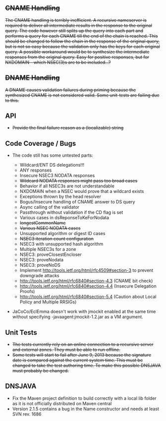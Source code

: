 <del>CNAME Handling
--------------
<del>The CNAME handling is terribly inefficient. A recursive nameserver is required
to deliver all intermediate results in the response to the original query. The
code however still splits up the query into each part and performs a query for
each CNAME till the end of the chain is reached.
This should be changed to follow the chain in the response of the original
query, but is not so easy because the validation only has the keys for each
original query.
A possible workaround would be to synthesize the intermediate responses from
the original query. Easy for positive responses, but for NXDOMAIN - which
NSEC(3)s are to be included...?

<del>DNAME Handling
--------------
<del>A DNAME causes validation failures during priming because the synthesized
CNAME is not considered valid. Some unit-tests are failing due to this.

API
---
- <del>Provide the final failure reason as a (localizable) string

Code Coverage / Bugs
--------------------
- The code still has some untested parts:
  - Wildcard/ENT DS delegations!!!
  - ANY responses
  - Insecure NSEC3 NODATA responses
  - <del>Wildcard NODATA responses might pass too broad cases
  - Behavior if all NSEC3s are not understandable
  - NXDOMAIN when a NSEC would prove that a wildcard exists
  - Exceptions thrown by the head resolver
  - Bogus/Insecure handling of CNAME answer to DS query
  - Async calling of the validator
  - Passthrough without validation if the CD flag is set
  - Various cases in dsReponseToKeForNodata
  - <del>longestCommonName
  - <del>Various NSEC NODATA cases
  - Unsupported algorithm or digest ID cases
  - <del>NSEC3 iteration count configuration
  - NSEC3 with unsupported hash algorithm
  - Multiple NSEC3s for a zone
  - NSEC3: proveClosestEncloser
  - NSEC3: proveNodata
  - NSEC3: proveNoDS
  - Implement http://tools.ietf.org/html/rfc4509#section-3 to prevent downgrade attacks
  - http://tools.ietf.org/html/rfc6840#section-4.3 (CNAME bit check)
  - http://tools.ietf.org/html/rfc6840#section-4.4 (Insecure Delegation Proofs)
  - http://tools.ietf.org/html/rfc6840#section-5.4 (Caution about Local Policy and Multiple RRSIGs)

- JaCoCo/EclEmma doesn't work with jmockit enabled at the same time without
  specifying -javaagent:jmockit-1.2.jar as a VM argument.

Unit Tests
----------
- <del>The tests currently rely on an online connection to a recursive server and
  external zones. They must be able to run offline.
- <del>Some tests will start to fail after June 9, 2013 because the signature date
  is compared against the current system time. This must be changed to take
  the test authoring time. To make this possible DNSJAVA must probably be
  changed.

DNSJAVA
-------
- Fix the Maven project definition to build correctly with a local lib folder
  as it is not officially distributed on Maven central
- Version 2.1.5 contains a bug in the Name constructor and needs at least
  SVN rev. 1686
